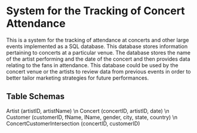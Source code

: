 # System for the Tracking of Concert Attendance

This is a system for the tracking of attendance at concerts and other large events implemented as a SQL database. This database stores information pertaining to concerts at a particular venue. The database stores the name of the artist performing and the date of the concert and then provides data relating to the fans in attendance. This database could be used by the concert venue or the artists to review data from previous events in order to better tailor marketing strategies for future performances.

## Table Schemas

Artist (artistID, artistName) \n
Concert (concertID, artistID, date) \n
Customer (customerID, fName, lName, gender, city, state, country) \n
ConcertCustomerIntersection (concertID, customerID)

